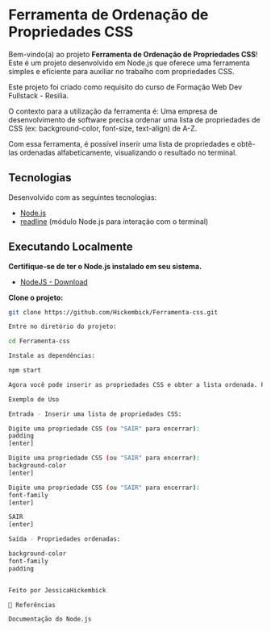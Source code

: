 # Ferramenta de Ordenação de Propriedades CSS

Bem-vindo(a) ao projeto **Ferramenta de Ordenação de Propriedades CSS**! Este é um projeto desenvolvido em Node.js que oferece uma ferramenta simples e eficiente para auxiliar no trabalho com propriedades CSS.

Este projeto foi criado como requisito do curso de Formação Web Dev Fullstack - Resilia.

O contexto para a utilização da ferramenta é: Uma empresa de desenvolvimento de software precisa ordenar uma lista de propriedades de CSS (ex: background-color, font-size, text-align) de A-Z.

Com essa ferramenta, é possível inserir uma lista de propriedades e obtê-las ordenadas alfabeticamente, visualizando o resultado no terminal.

## Tecnologias

Desenvolvido com as seguintes tecnologias:

- [Node.js](https://nodejs.org/en/)
- [readline](https://nodejs.org/api/readline.html) (módulo Node.js para interação com o terminal)

## Executando Localmente

**Certifique-se de ter o Node.js instalado em seu sistema.**
- [NodeJS - Download](https://nodejs.org/pt-br/download)

**Clone o projeto:**

```bash
git clone https://github.com/Hickembick/Ferramenta-css.git

Entre no diretório do projeto:

cd Ferramenta-css

Instale as dependências:

npm start

Agora você pode inserir as propriedades CSS e obter a lista ordenada. Para encerrar a inserção, basta digitar "SAIR" quando solicitado.

Exemplo de Uso

Entrada - Inserir uma lista de propriedades CSS:

Digite uma propriedade CSS (ou "SAIR" para encerrar):
padding
[enter]

Digite uma propriedade CSS (ou "SAIR" para encerrar):
background-color
[enter]

Digite uma propriedade CSS (ou "SAIR" para encerrar):
font-family
[enter]

SAIR
[enter]

Saída - Propriedades ordenadas:

background-color
font-family
padding


Feito por JessicaHickembick

📖 Referências

Documentação do Node.js

